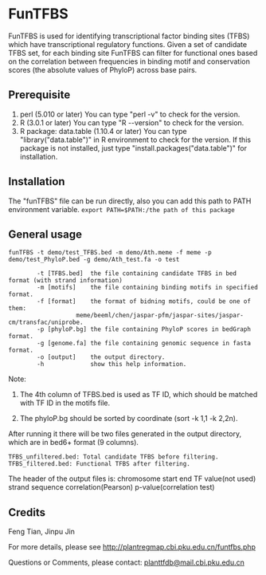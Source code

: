 # FunTFBS
FunTFBS is used for identifying transcriptional factor binding sites (TFBS) which have transcriptional regulatory functions. Given a set of candidate TFBS set, for each binding site FunTFBS can filter for functional ones based on the correlation between frequencies in binding motif and conservation scores (the absolute values of PhyloP) across base pairs.

## Prerequisite
1. perl (5.010 or later)
   You can type "perl -v" to check for the version.
2. R (3.0.1 or later)
   You can type "R --version" to check for the version.
3. R package: data.table (1.10.4 or later)
   You can type "library("data.table")" in R environment to check for the version.
   If this package is not installed, just type "install.packages("data.table")" for installation.

## Installation
The "funTFBS" file can be run directly, also you can add this path to PATH environment variable.
`export PATH=$PATH:/the path of this package`

## General usage
`funTFBS -t demo/test_TFBS.bed -m demo/Ath.meme -f meme -p demo/test_PhyloP.bed -g demo/Ath_test.fa -o test`
```
        -t [TFBS.bed]  the file containing candidate TFBS in bed format (with strand information)
        -m [motifs]    the file containing binding motifs in specified format.
        -f [format]    the format of bidning motifs, could be one of them:
		           meme/beeml/chen/jaspar-pfm/jaspar-sites/jaspar-cm/transfac/uniprobe.
        -p [phyloP.bg] the file containing PhyloP scores in bedGraph format.
        -g [genome.fa] the file containing genomic sequence in fasta format.
        -o [output]    the output directory.
        -h             show this help information.
```
Note:

1) The 4th column of TFBS.bed is used as TF ID, which should be matched with TF ID in the motifs file.

2) The phyloP.bg should be sorted by coordinate (sort -k 1,1 -k 2,2n).

After running it there will be two files generated in the output directory, which are in bed6+ format (9 columns).
```
TFBS_unfiltered.bed: Total candidate TFBS before filtering.
TFBS_filtered.bed: Functional TFBS after filtering.
```
The header of the output files is:
chromosome  start  end  TF  value(not used)  strand  sequence  correlation(Pearson)  p-value(correlation test)

## Credits
Feng Tian, Jinpu Jin

For more details, please see http://plantregmap.cbi.pku.edu.cn/funtfbs.php

Questions or Comments, please contact: planttfdb@mail.cbi.pku.edu.cn

